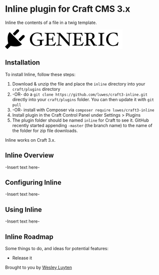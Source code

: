 # Inline plugin for Craft CMS 3.x

Inline the contents of a file in a twig template.

![Screenshot](resources/img/plugin-logo.png)

## Installation

To install Inline, follow these steps:

1. Download & unzip the file and place the `inline` directory into your `craft/plugins` directory
2.  -OR- do a `git clone https://github.com/luwes/craft3-inline.git` directly into your `craft/plugins` folder.  You can then update it with `git pull`
3.  -OR- install with Composer via `composer require luwes/craft3-inline`
4. Install plugin in the Craft Control Panel under Settings > Plugins
5. The plugin folder should be named `inline` for Craft to see it.  GitHub recently started appending `-master` (the branch name) to the name of the folder for zip file downloads.

Inline works on Craft 3.x.

## Inline Overview

-Insert text here-

## Configuring Inline

-Insert text here-

## Using Inline

-Insert text here-

## Inline Roadmap

Some things to do, and ideas for potential features:

* Release it

Brought to you by [Wesley Luyten](https://wesleyluyten.com)
